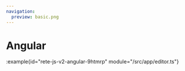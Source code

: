 ```yaml
---
navigation:
  preview: basic.png
---
```


# Angular

:example{id="rete-js-v2-angular-9htmrp" module="/src/app/editor.ts"}
